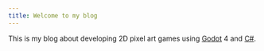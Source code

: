 ```yaml
---
title: Welcome to my blog
---
```


This is my blog about developing 2D pixel art games using [Godot](https://godotengine.org) 4 and [C#](https://learn.microsoft.com/en-us/dotnet/csharp/tour-of-csharp).
